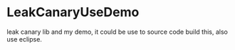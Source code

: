 # LeakCanaryUseDemo
leak canary lib and my demo, it could be use to source code build this, also use eclipse.
